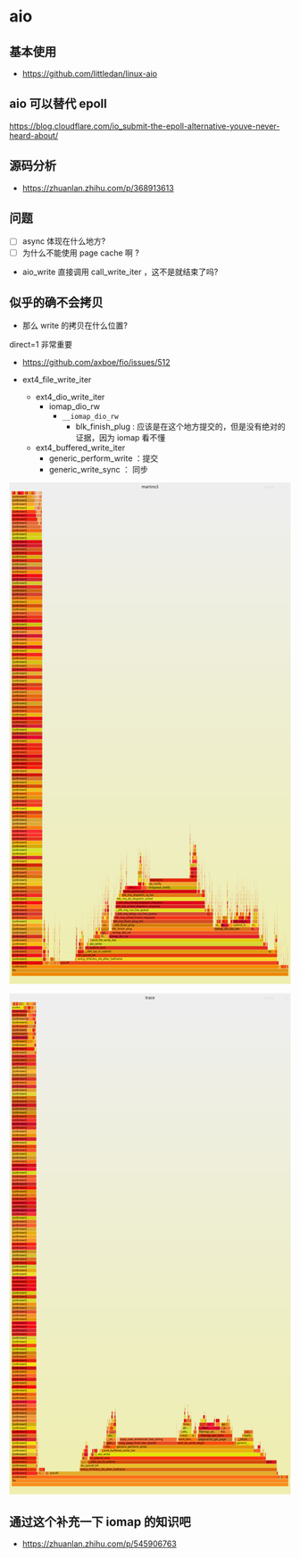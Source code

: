 # aio

## 基本使用
- https://github.com/littledan/linux-aio

## aio 可以替代 epoll
https://blog.cloudflare.com/io_submit-the-epoll-alternative-youve-never-heard-about/

## 源码分析
- https://zhuanlan.zhihu.com/p/368913613


## 问题
- [ ] async 体现在什么地方?
- [ ] 为什么不能使用 page cache 啊 ?

- aio_write 直接调用 call_write_iter ，这不是就结束了吗?

## 似乎的确不会拷贝
- 那么 write 的拷贝在什么位置?

direct=1 非常重要

- https://github.com/axboe/fio/issues/512

- ext4_file_write_iter
  - ext4_dio_write_iter
    - iomap_dio_rw
      - `__iomap_dio_rw`
        - blk_finish_plug : 应该是在这个地方提交的，但是没有绝对的证据，因为 iomap 看不懂
  - ext4_buffered_write_iter
    - generic_perform_write ：提交
    - generic_write_sync ： 同步

![](./img/fio-direct.svg)

![](./img/fio-no-direct.svg)

## 通过这个补充一下 iomap 的知识吧

- https://zhuanlan.zhihu.com/p/545906763
